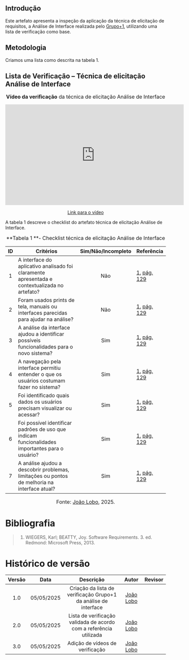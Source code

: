 ## Introdução

Este artefato apresenta a inspeção da aplicação da técnica de elicitação de requisitos, a Análise de Interface realizada pelo [Grupo+1](https://requisitos-de-software.github.io/2025.1-Deepseek/), utilizando uma lista de verificação como base.

## Metodologia

Criamos uma lista como descrita na tabela 1.

## Lista de Verificação – Técnica de elicitação Análise de Interface

<font size="3"><p style="text-align: center">**Vídeo da verificação** da técnica de elicitação Análise de Interface </p></font>

<p style="text-align: center"><iframe width="560" height="315" src="https://youtu.be/4s6naz5RSkw" title="YouTube video player" frameborder="0" allow="accelerometer; autoplay; clipboard-write; encrypted-media; gyroscope; picture-in-picture; web-share" referrerpolicy="strict-origin-when-cross-origin" allowfullscreen></iframe></p>
<p style="text-align: center"><a href="https://youtu.be/4s6naz5RSkw" target="blanket">Link para o vídeo</a></p>

A tabela 1 descreve o checklist do artefato técnica de elicitação Análise de Interface.

<font size="3"><p style="text-align: center">**Tabela 1 **- Checklist técnica de elicitação Análise de Interface </p></font>

| ID  | Critérios                                                                                       | Sim/Não/Incompleto | Referência                                                              |
| :-: | ----------------------------------------------------------------------------------------------- | :----------------: | ----------------------------------------------------------------------- |
|  1  | A interface do aplicativo analisado foi claramente apresentada e contextualizada no artefato?   |        Não         | [1.](#ref1) [pág. 129](../../../assets/grupo+1/analise-interface/1.png) |
|  2  | Foram usados prints de tela, manuais ou interfaces parecidas para ajudar na análise?            |        Não         | [1.](#ref1) [pág. 129](../../../assets/grupo+1/analise-interface/1.png) |
|  3  | A análise da interface ajudou a identificar possíveis funcionalidades para o novo sistema?      |        Sim         | [1.](#ref1) [pág. 129](../../../assets/grupo+1/analise-interface/1.png) |
|  4  | A navegação pela interface permitiu entender o que os usuários costumam fazer no sistema?       |        Sim         | [1.](#ref1) [pág. 129](../../../assets/grupo+1/analise-interface/1.png) |
|  5  | Foi identificado quais dados os usuários precisam visualizar ou acessar?                        |        Sim         | [1.](#ref1) [pág. 129](../../../assets/grupo+1/analise-interface/1.png) |
|  6  | Foi possível identificar padrões de uso que indicam funcionalidades importantes para o usuário? |        Sim         | [1.](#ref1) [pág. 129](../../../assets/grupo+1/analise-interface/1.png) |
|  7  | A análise ajudou a descobrir problemas, limitações ou pontos de melhoria na interface atual?    |        Sim         | [1.](#ref1) [pág. 129](../../../assets/grupo+1/analise-interface/1.png) |

<font size="3"><p style="text-align: center">Fonte: [João Lobo](https://github.com/joaolobo10), 2025.</p></font>

<a name="ref1"></a>

# Bibliografia

> 1. WIEGERS, Karl; BEATTY, Joy. Software Requirements. 3. ed. Redmond: Microsoft Press, 2013.

# Histórico de versão

| Versão |    Data    |                             Descrição                              |                   Autor                    | Revisor |
| :----: | :--------: | :----------------------------------------------------------------: | :----------------------------------------: | :-----: |
|  1.0   | 05/05/2025 |  Criação da lista de verificação Grupo+1 da análise de interface   | [João Lobo](https://github.com/joaolobo10) |         |
|  2.0   | 05/05/2025 | Lista de verificação validada de acordo com a referência utilizada | [João Lobo](https://github.com/joaolobo10) |         |
|  3.0   | 05/05/2025 |                  Adição de vídeos de verificação                   | [João Lobo](https://github.com/joaolobo10) |         |
